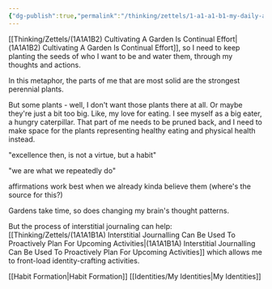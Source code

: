 ```yaml
---
{"dg-publish":true,"permalink":"/thinking/zettels/1-a1-a1-b1-my-daily-actions-and-thoughts-cultivate-my-garden-of-identity/","noteIcon":"","created":"2025-04-27T15:02","updated":"2025-08-03T13:50"}
---
```


[[Thinking/Zettels/(1A1A1B2) Cultivating A Garden Is Continual Effort\|(1A1A1B2) Cultivating A Garden Is Continual Effort]], so I need to keep planting the seeds of who I want to be and water them, through my thoughts and actions. 

In this metaphor, the parts of me that are most solid are the strongest perennial plants. 

But some plants - well, I don't want those plants there at all. Or maybe they're just a bit too big. Like, my love for eating. I see myself as a big eater, a hungry caterpillar. That part of me needs to be pruned back, and I need to make space for the plants representing healthy eating and physical health instead. 

"excellence then, is not a virtue, but a habit"

"we are what we repeatedly do"

affirmations work best when we already kinda believe them (where's the source for this?)

Gardens take time, so does changing my brain's thought patterns. 

But the process of interstitial journaling can help: [[Thinking/Zettels/(1A1A1B1A) Interstitial Journalling Can Be Used To Proactively Plan For Upcoming Activities\|(1A1A1B1A) Interstitial Journalling Can Be Used To Proactively Plan For Upcoming Activities]] which allows me to front-load identity-crafting activities. 

[[Habit Formation\|Habit Formation]] 
[[Identities/My Identities\|My Identities]]
